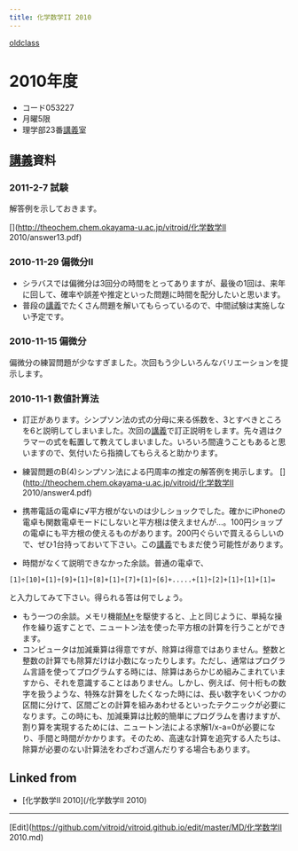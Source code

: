 ```yaml
---
title: 化学数学II 2010
---
```

[oldclass](/oldclass)


# 2010年度

* コード053227
* 月曜5限
* 理学部23番[講義](/講義)室

## [講義](/講義)資料


### 2011-2-7 試験

解答例を示しておきます。

[](http://theochem.chem.okayama-u.ac.jp/vitroid/化学数学II 2010/answer13.pdf)


### 2010-11-29 偏微分II

* シラバスでは偏微分は3回分の時間をとってありますが、最後の1回は、来年に回して、確率や誤差や推定といった問題に時間を配分したいと思います。
* 普段の[講義](/講義)でたくさん問題を解いてもらっているので、中間試験は実施しない予定です。

### 2010-11-15 偏微分

偏微分の練習問題が少なすぎました。次回もう少しいろんなバリエーションを提示します。


### 2010-11-1 数値計算法

* 訂正があります。シンプソン法の式の分母に来る係数を、3とすべきところを6と説明してしまいました。次回の[講義](/講義)で訂正説明をします。先々週はクラマーの式を転置して教えてしまいました。いろいろ間違うこともあると思いますので、気付いたら指摘してもらえると助かります。
* 練習問題のB(4)シンプソン法による円周率の推定の解答例を掲示します。
[](http://theochem.chem.okayama-u.ac.jp/vitroid/化学数学II 2010/answer4.pdf)

* 携帯電話の電卓に√平方根がないのは少しショックでした。確かにiPhoneの電卓も関数電卓モードにしないと平方根は使えませんが…。100円ショップの電卓にも平方根の使えるものがあります。200円ぐらいで買えるらしいので、ぜひ1台持っておいて下さい。この[講義](/講義)でもまだ使う可能性があります。
* 時間がなくて説明できなかった余談。普通の電卓で、
```
[1]÷[10]+[1]÷[9]+[1]÷[8]+[1]÷[7]+[1]÷[6]+.....+[1]÷[2]+[1]÷[1]+[1]=
```
と入力してみて下さい。得られる答は何でしょう。

* もう一つの余談。メモリ機能[M+](M+)を駆使すると、上と同じように、単純な操作を繰り返すことで、ニュートン法を使った平方根の計算を行うことができます。
* コンピュータは加減乗算は得意ですが、除算は得意ではありません。整数と整数の計算でも除算だけは小数になったりします。ただし、通常はプログラム言語を使ってプログラムする時には、除算はあらかじめ組みこまれていますから、それを意識することはありません。しかし、例えば、何十桁もの数字を扱うような、特殊な計算をしたくなった時には、長い数字をいくつかの区間に分けて、区間ごとの計算を組みあわせるといったテクニックが必要になります。この時にも、加減乗算は比較的簡単にプログラムを書けますが、割り算を実現するためには、ニュートン法による求解1/x-a=0が必要になり、手間と時間がかかります。そのため、高速な計算を追究する人たちは、除算が必要のない計算法をわざわざ選んだりする場合もあります。
<!--  -->


## Linked from

* [化学数学II 2010](/化学数学II 2010)


----

[Edit](https://github.com/vitroid/vitroid.github.io/edit/master/MD/化学数学II 2010.md)

